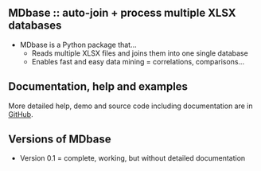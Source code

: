 MDbase :: auto-join + process multiple XLSX databases
-----------------------------------------------------

* MDbase is a Python package that...
	- Reads multiple XLSX files and joins them into one single database
	- Enables fast and easy data mining = correlations, comparisons...


Documentation, help and examples
--------------------------------

More detailed help, demo and source code including documentation are in
[GitHub](https://mirekslouf.github.io/mcreep).


Versions of MDbase
------------------

* Version 0.1 = complete, working, but without detailed documentation

